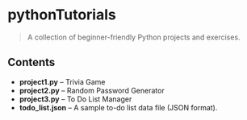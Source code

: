 # pythonTutorials

> A collection of beginner-friendly Python projects and exercises.

## Contents

- **project1.py** – Trivia Game
- **project2.py** – Random Password Generator
- **project3.py** – To Do List Manager
- **todo_list.json** – A sample to-do list data file (JSON format).

